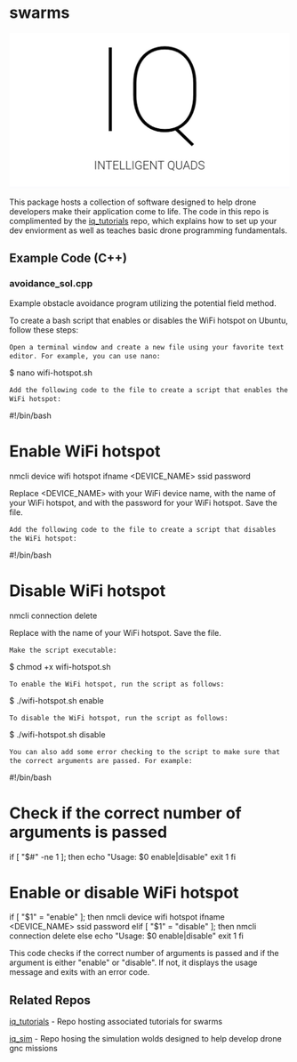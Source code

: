 # swarms

![iq](docs/imgs/iq.JPG)

This package hosts a collection of software designed to help drone developers make their application come to life. The code in this repo is complimented by the [iq_tutorials](https://github.com/Intelligent-Quads/iq_tutorials) repo, which explains how to set up your dev enviorment as well as teaches basic drone programming fundamentals. 

## Example Code (C++)

### avoidance_sol.cpp
Example obstacle avoidance program utilizing the potential field method.

To create a bash script that enables or disables the WiFi hotspot on Ubuntu, follow these steps:

    Open a terminal window and create a new file using your favorite text editor. For example, you can use nano:

   $ nano wifi-hotspot.sh

    Add the following code to the file to create a script that enables the WiFi hotspot:

   #!/bin/bash
   
   # Enable WiFi hotspot
   nmcli device wifi hotspot ifname <DEVICE_NAME> ssid <SSID> password <PASSWORD>

Replace <DEVICE_NAME> with your WiFi device name, <SSID> with the name of your WiFi hotspot, and <PASSWORD> with the password for your WiFi hotspot. Save the file.

    Add the following code to the file to create a script that disables the WiFi hotspot:

   #!/bin/bash
   
   # Disable WiFi hotspot
   nmcli connection delete <SSID>

Replace <SSID> with the name of your WiFi hotspot. Save the file.

    Make the script executable:

   $ chmod +x wifi-hotspot.sh

    To enable the WiFi hotspot, run the script as follows:

   $ ./wifi-hotspot.sh enable

    To disable the WiFi hotspot, run the script as follows:

   $ ./wifi-hotspot.sh disable

    You can also add some error checking to the script to make sure that the correct arguments are passed. For example:

   #!/bin/bash
   
   # Check if the correct number of arguments is passed
   if [ "$#" -ne 1 ]; then
       echo "Usage: \$0 enable|disable"
       exit 1
   fi
   
   # Enable or disable WiFi hotspot
   if [ "\$1" = "enable" ]; then
       nmcli device wifi hotspot ifname <DEVICE_NAME> ssid <SSID> password <PASSWORD>
   elif [ "\$1" = "disable" ]; then
       nmcli connection delete <SSID>
   else
       echo "Usage: \$0 enable|disable"
       exit 1
   fi

This code checks if the correct number of arguments is passed and if the argument is either "enable" or "disable". If not, it displays the usage message and exits with an error code.

## Related Repos

[iq_tutorials](https://github.com/Intelligent-Quads/iq_tutorials) - Repo hosting associated tutorials for swarms

[iq_sim](https://github.com/Intelligent-Quads/iq_sim) - Repo hosing the simulation wolds designed to help develop drone gnc missions



